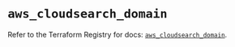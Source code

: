 # `aws_cloudsearch_domain`

Refer to the Terraform Registry for docs: [`aws_cloudsearch_domain`](https://registry.terraform.io/providers/hashicorp/aws/5.48.0/docs/resources/cloudsearch_domain).

